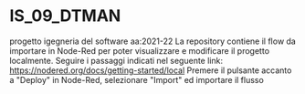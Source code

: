 # IS_09_DTMAN
progetto igegneria del software aa:2021-22
La repository contiene il flow da importare in Node-Red per poter visualizzare e modificare il progetto localmente. Seguire i passaggi indicati nel seguente link:
https://nodered.org/docs/getting-started/local
Premere il pulsante accanto a "Deploy" in Node-Red, selezionare "Import" ed importare il flusso
